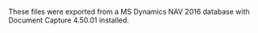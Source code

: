 These files were exported from a MS Dynamics NAV 2016 database with Document Capture 4.50.01 installed.

